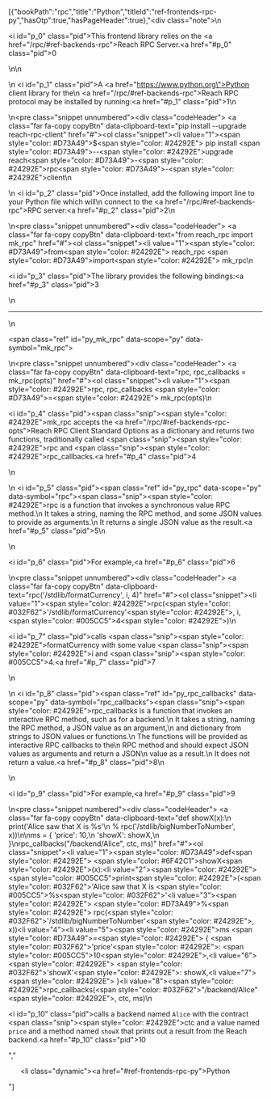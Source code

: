 [{"bookPath":"rpc","title":"Python","titleId":"ref-frontends-rpc-py","hasOtp":true,"hasPageHeader":true},"<div class=\"note\">\n  <p><i id=\"p_0\" class=\"pid\"></i>This frontend library relies on the <a href=\"/rpc/#ref-backends-rpc\">Reach RPC Server</a>.<a href=\"#p_0\" class=\"pid\">0</a></p>\n</div>\n<p>\n  <i id=\"p_1\" class=\"pid\"></i>A <a href=\"https://www.python.org\">Python</a> client library for the\n  <a href=\"/rpc/#ref-backends-rpc\">Reach RPC protocol</a> may be installed by running:<a href=\"#p_1\" class=\"pid\">1</a>\n</p>\n<pre class=\"snippet unnumbered\"><div class=\"codeHeader\">&nbsp;<a class=\"far fa-copy copyBtn\" data-clipboard-text=\"pip install --upgrade reach-rpc-client\" href=\"#\"></a></div><ol class=\"snippet\"><li value=\"1\"><span style=\"color: #D73A49\">$</span><span style=\"color: #24292E\"> pip install </span><span style=\"color: #D73A49\">--</span><span style=\"color: #24292E\">upgrade reach</span><span style=\"color: #D73A49\">-</span><span style=\"color: #24292E\">rpc</span><span style=\"color: #D73A49\">-</span><span style=\"color: #24292E\">client</span></li></ol></pre>\n<p>\n  <i id=\"p_2\" class=\"pid\"></i>Once installed, add the following import line to your Python file which will\n  connect to the <a href=\"/rpc/#ref-backends-rpc\">RPC server</a>:<a href=\"#p_2\" class=\"pid\">2</a>\n</p>\n<pre class=\"snippet unnumbered\"><div class=\"codeHeader\">&nbsp;<a class=\"far fa-copy copyBtn\" data-clipboard-text=\"from reach_rpc import mk_rpc\" href=\"#\"></a></div><ol class=\"snippet\"><li value=\"1\"><span style=\"color: #D73A49\">from</span><span style=\"color: #24292E\"> reach_rpc </span><span style=\"color: #D73A49\">import</span><span style=\"color: #24292E\"> mk_rpc</span></li></ol></pre>\n<p><i id=\"p_3\" class=\"pid\"></i>The library provides the following bindings:<a href=\"#p_3\" class=\"pid\">3</a></p>\n<hr>\n<p><span class=\"ref\" id=\"py_mk_rpc\" data-scope=\"py\" data-symbol=\"mk_rpc\"></span></p>\n<pre class=\"snippet unnumbered\"><div class=\"codeHeader\">&nbsp;<a class=\"far fa-copy copyBtn\" data-clipboard-text=\"rpc, rpc_callbacks = mk_rpc(opts)\" href=\"#\"></a></div><ol class=\"snippet\"><li value=\"1\"><span style=\"color: #24292E\">rpc, rpc_callbacks </span><span style=\"color: #D73A49\">=</span><span style=\"color: #24292E\"> mk_rpc(opts)</span></li></ol></pre>\n<p><i id=\"p_4\" class=\"pid\"></i><span class=\"snip\"><span style=\"color: #24292E\">mk_rpc</span></span> accepts the <a href=\"/rpc/#ref-backends-rpc-opts\">Reach RPC Client Standard Options</a> as a dictionary and returns two functions, traditionally called <span class=\"snip\"><span style=\"color: #24292E\">rpc</span></span> and <span class=\"snip\"><span style=\"color: #24292E\">rpc_callbacks</span></span>.<a href=\"#p_4\" class=\"pid\">4</a></p>\n<p>\n  <i id=\"p_5\" class=\"pid\"></i><span class=\"ref\" id=\"py_rpc\" data-scope=\"py\" data-symbol=\"rpc\"></span><span class=\"snip\"><span style=\"color: #24292E\">rpc</span></span> is a function that invokes a synchronous value RPC method.\n  It takes a string, naming the RPC method, and some JSON values to provide as arguments.\n  It returns a single JSON value as the result.<a href=\"#p_5\" class=\"pid\">5</a>\n</p>\n<p><i id=\"p_6\" class=\"pid\"></i>For example,<a href=\"#p_6\" class=\"pid\">6</a></p>\n<pre class=\"snippet unnumbered\"><div class=\"codeHeader\">&nbsp;<a class=\"far fa-copy copyBtn\" data-clipboard-text=\"rpc('/stdlib/formatCurrency', i, 4)\" href=\"#\"></a></div><ol class=\"snippet\"><li value=\"1\"><span style=\"color: #24292E\">rpc(</span><span style=\"color: #032F62\">'/stdlib/formatCurrency'</span><span style=\"color: #24292E\">, i, </span><span style=\"color: #005CC5\">4</span><span style=\"color: #24292E\">)</span></li></ol></pre>\n<p><i id=\"p_7\" class=\"pid\"></i>calls <span class=\"snip\"><span style=\"color: #24292E\">formatCurrency</span></span> with some value <span class=\"snip\"><span style=\"color: #24292E\">i</span></span> and <span class=\"snip\"><span style=\"color: #005CC5\">4</span></span>.<a href=\"#p_7\" class=\"pid\">7</a></p>\n<p>\n  <i id=\"p_8\" class=\"pid\"></i><span class=\"ref\" id=\"py_rpc_callbacks\" data-scope=\"py\" data-symbol=\"rpc_callbacks\"></span><span class=\"snip\"><span style=\"color: #24292E\">rpc_callbacks</span></span> is a function that invokes an interactive RPC method, such as for a backend.\n  It takes a string, naming the RPC method, a JSON value as an argument,\n  and dictionary from strings to JSON values or functions.\n  The functions will be provided as interactive RPC callbacks to the\n  RPC method and should expect JSON values as arguments and return a JSON\n  value as a result.\n  It does not return a value.<a href=\"#p_8\" class=\"pid\">8</a>\n</p>\n<p><i id=\"p_9\" class=\"pid\"></i>For example,<a href=\"#p_9\" class=\"pid\">9</a></p>\n<pre class=\"snippet numbered\"><div class=\"codeHeader\">&nbsp;<a class=\"far fa-copy copyBtn\" data-clipboard-text=\"def showX(x):\n    print('Alice saw that X is %s'\n          % rpc('/stdlib/bigNumberToNumber', x))\n\nms = { 'price': 10,\n       'showX': showX,\n     }\nrpc_callbacks(&quot;/backend/Alice&quot;, ctc, ms)\" href=\"#\"></a></div><ol class=\"snippet\"><li value=\"1\"><span style=\"color: #D73A49\">def</span><span style=\"color: #24292E\"> </span><span style=\"color: #6F42C1\">showX</span><span style=\"color: #24292E\">(x):</span></li><li value=\"2\"><span style=\"color: #24292E\">    </span><span style=\"color: #005CC5\">print</span><span style=\"color: #24292E\">(</span><span style=\"color: #032F62\">'Alice saw that X is </span><span style=\"color: #005CC5\">%s</span><span style=\"color: #032F62\">'</span></li><li value=\"3\"><span style=\"color: #24292E\">          </span><span style=\"color: #D73A49\">%</span><span style=\"color: #24292E\"> rpc(</span><span style=\"color: #032F62\">'/stdlib/bigNumberToNumber'</span><span style=\"color: #24292E\">, x))</span></li><li value=\"4\"></li><li value=\"5\"><span style=\"color: #24292E\">ms </span><span style=\"color: #D73A49\">=</span><span style=\"color: #24292E\"> { </span><span style=\"color: #032F62\">'price'</span><span style=\"color: #24292E\">: </span><span style=\"color: #005CC5\">10</span><span style=\"color: #24292E\">,</span></li><li value=\"6\"><span style=\"color: #24292E\">       </span><span style=\"color: #032F62\">'showX'</span><span style=\"color: #24292E\">: showX,</span></li><li value=\"7\"><span style=\"color: #24292E\">     }</span></li><li value=\"8\"><span style=\"color: #24292E\">rpc_callbacks(</span><span style=\"color: #032F62\">\"/backend/Alice\"</span><span style=\"color: #24292E\">, ctc, ms)</span></li></ol></pre>\n<p><i id=\"p_10\" class=\"pid\"></i>calls a backend named <code>Alice</code> with the contract <span class=\"snip\"><span style=\"color: #24292E\">ctc</span></span> and a value named <code>price</code> and a method named <code>showX</code> that prints out a result from the Reach backend.<a href=\"#p_10\" class=\"pid\">10</a></p>","<ul><li class=\"dynamic\"><a href=\"#ref-frontends-rpc-py\">Python</a></li></ul>"]
